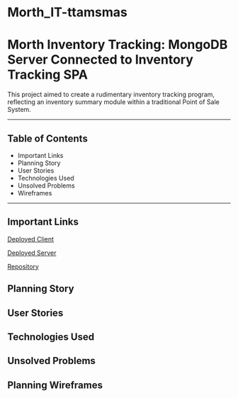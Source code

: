 # Morth_IT-ttamsmas

Morth Inventory Tracking: MongoDB Server Connected to Inventory Tracking SPA
=======================

This project aimed to create a rudimentary inventory tracking program, reflecting an inventory summary module within a traditional Point of Sale System.

---

## Table of Contents

 - Important Links
 - Planning Story
 - User Stories
 - Technologies Used
 - Unsolved Problems
 - Wireframes

---

## Important Links

[Deployed Client]()

[Deployed Server]()

[Repository]()

## Planning Story


## User Stories


## Technologies Used


## Unsolved Problems


## Planning Wireframes
